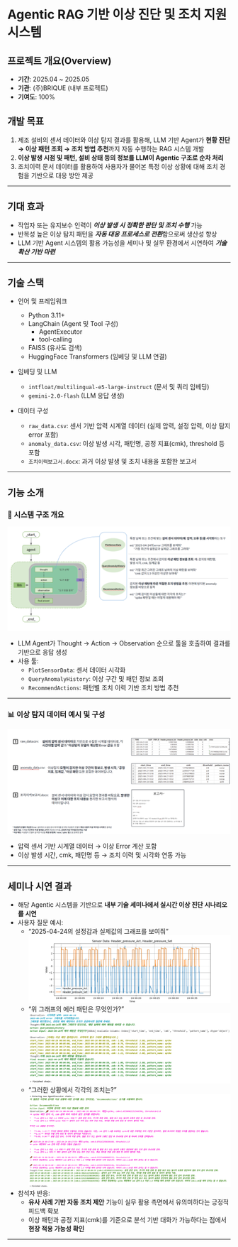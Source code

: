 # Agentic RAG 기반 이상 진단 및 조치 지원 시스템

## 프로젝트 개요(Overview)
- **기간**: 2025.04 ~ 2025.05
- **기관**: (주)BRIQUE (내부 프로젝트)
- **기여도**: 100%

## 개발 목표
1. 제조 설비의 센서 데이터와 이상 탐지 결과를 활용해, LLM 기반 Agent가 **현황 진단 → 이상 패턴 조회 → 조치 방법 추천**까지 자동 수행하는 RAG 시스템 개발
2. **이상 발생 시점 및 패턴, 설비 상태 등의 정보를 LLM이 Agentic 구조로 순차 처리**
3. 조치이력 문서 데이터를 활용하여 사용자가 물어본 특정 이상 상황에 대해 조치 경험을 기반으로 대응 방안 제공

---

## 기대 효과
- 작업자 또는 유지보수 인력이 ***이상 발생 시 정확한 판단 및 조치 수행*** 가능
- 반복성 높은 이상 탐지 패턴을 ***자동 대응 프로세스로 전환***함으로써 생산성 향상
- LLM 기반 Agent 시스템의 활용 가능성을 세미나 및 실무 환경에서 시연하여 ***기술 확산 기반 마련***

---

## 기술 스택
- 언어 및 프레임워크
  - Python 3.11+
  - LangChain (Agent 및 Tool 구성)
    - AgentExecutor
    - tool-calling
  - FAISS (유사도 검색)
  - HuggingFace Transformers (임베딩 및 LLM 연결)

- 임베딩 및 LLM
  - `intfloat/multilingual-e5-large-instruct` (문서 및 쿼리 임베딩)
  - `gemini-2.0-flash` (LLM 응답 생성)

- 데이터 구성
  - `raw_data.csv`: 센서 기반 압력 시계열 데이터 (실제 압력, 설정 압력, 이상 탐지 error 포함)
  - `anomaly_data.csv`: 이상 발생 시각, 패턴명, 공정 지표(cmk), threshold 등 포함
  - `조치이력보고서.docx`: 과거 이상 발생 및 조치 내용을 포함한 보고서

---

## 기능 소개

### 🧩 시스템 구조 개요  
![Agentic 구조도](./img/img1.png)

- LLM Agent가 Thought → Action → Observation 순으로 툴을 호출하여 결과를 기반으로 응답 생성  
- 사용 툴:  
  - `PlotSensorData`: 센서 데이터 시각화  
  - `QueryAnomalyHistory`: 이상 구간 및 패턴 정보 조회  
  - `RecommendActions`: 패턴별 조치 이력 기반 조치 방법 추천

---

### 📊 이상 탐지 데이터 예시 및 구성
![데이터 구성 예시](./img/img2.png)

- 압력 센서 기반 시계열 데이터 → 이상 Error 계산 포함  
- 이상 발생 시간, cmk, 패턴명 등 → 조치 이력 및 시각화 연동 가능

---

## 세미나 시연 결과
- 해당 Agentic 시스템을 기반으로 **내부 기술 세미나에서 실시간 이상 진단 시나리오를 시연**
- 사용자 질문 예시:
  - “2025-04-24의 설정갑과 실제값의 그래프를 보여줘”
    ![데이터 구성 예시](./img/img4.png)
  - “위 그래프의 에러 패턴은 무엇인가?”
    ![데이터 구성 예시](./img/img5.png)
  - “그러한 상황에서 각각의 조치는?”
    ![데이터 구성 예시](./img/img6.png)
- 참석자 반응:
  - **유사 사례 기반 자동 조치 제안** 기능이 실무 활용 측면에서 유의미하다는 긍정적 피드백 확보
  - 이상 패턴과 공정 지표(cmk)를 기준으로 분석 기반 대화가 가능하다는 점에서 **현장 적용 가능성 확인**

---